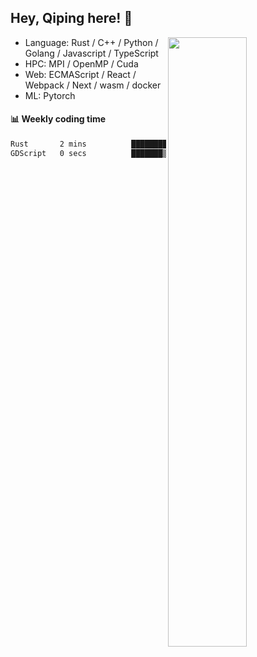 

## Hey, Qiping here! :wave:

[<img align="right" width="50%" src="https://github-readme-stats.vercel.app/api?username=ppppqp&theme=dark&show_icons=true">](https://metrics.lecoq.io/ppppqp?template=classic)



-   Language: Rust / C++ / Python / Golang / Javascript / TypeScript
-   HPC: MPI / OpenMP / Cuda
-   Web: ECMAScript / React / Webpack / Next / wasm / docker
-   ML: Pytorch



#### :bar_chart: Weekly coding time

<!--START_SECTION:waka-->

```txt
Rust       2 mins          █████████████████▓░░░░░░░   70.66 %
GDScript   0 secs          ███████▒░░░░░░░░░░░░░░░░░   29.34 %
```

<!--END_SECTION:waka-->
